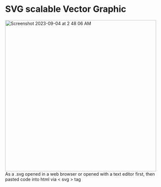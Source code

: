 # SVG scalable Vector Graphic
<img width="489" alt="Screenshot 2023-09-04 at 2 48 06 AM" src="https://github.com/sudo-self/SVG/assets/119916323/a7d996b2-bb42-4f0a-9ad1-3e90f628f68f"><br>
As a .svg opened in a web browser or opened with a text editor first, then pasted code into html via < svg > tag
